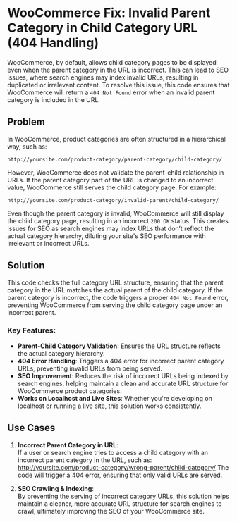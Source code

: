 # WooCommerce Fix: Invalid Parent Category in Child Category URL (404 Handling)

WooCommerce, by default, allows child category pages to be displayed even when the parent category in the URL is incorrect. This can lead to SEO issues, where search engines may index invalid URLs, resulting in duplicated or irrelevant content. To resolve this issue, this code ensures that WooCommerce will return a `404 Not Found` error when an invalid parent category is included in the URL.

## Problem

In WooCommerce, product categories are often structured in a hierarchical way, such as:

`http://yoursite.com/product-category/parent-category/child-category/`

However, WooCommerce does not validate the parent-child relationship in URLs. If the parent category part of the URL is changed to an incorrect value, WooCommerce still serves the child category page. For example:

`http://yoursite.com/product-category/invalid-parent/child-category/`

Even though the parent category is invalid, WooCommerce will still display the child category page, resulting in an incorrect `200 OK` status. This creates issues for SEO as search engines may index URLs that don’t reflect the actual category hierarchy, diluting your site's SEO performance with irrelevant or incorrect URLs.

## Solution

This code checks the full category URL structure, ensuring that the parent category in the URL matches the actual parent of the child category. If the parent category is incorrect, the code triggers a proper `404 Not Found` error, preventing WooCommerce from serving the child category page under an incorrect parent.

### Key Features:
- **Parent-Child Category Validation**: Ensures the URL structure reflects the actual category hierarchy.
- **404 Error Handling**: Triggers a 404 error for incorrect parent category URLs, preventing invalid URLs from being served.
- **SEO Improvement**: Reduces the risk of incorrect URLs being indexed by search engines, helping maintain a clean and accurate URL structure for WooCommerce product categories.
- **Works on Localhost and Live Sites**: Whether you're developing on localhost or running a live site, this solution works consistently.

## Use Cases

1. **Incorrect Parent Category in URL**:  
   If a user or search engine tries to access a child category with an incorrect parent category in the URL, such as:
    http://yoursite.com/product-category/wrong-parent/child-category/
The code will trigger a 404 error, ensuring that only valid URLs are served.

2. **SEO Crawling & Indexing**:  
By preventing the serving of incorrect category URLs, this solution helps maintain a cleaner, more accurate URL structure for search engines to crawl, ultimately improving the SEO of your WooCommerce site.
